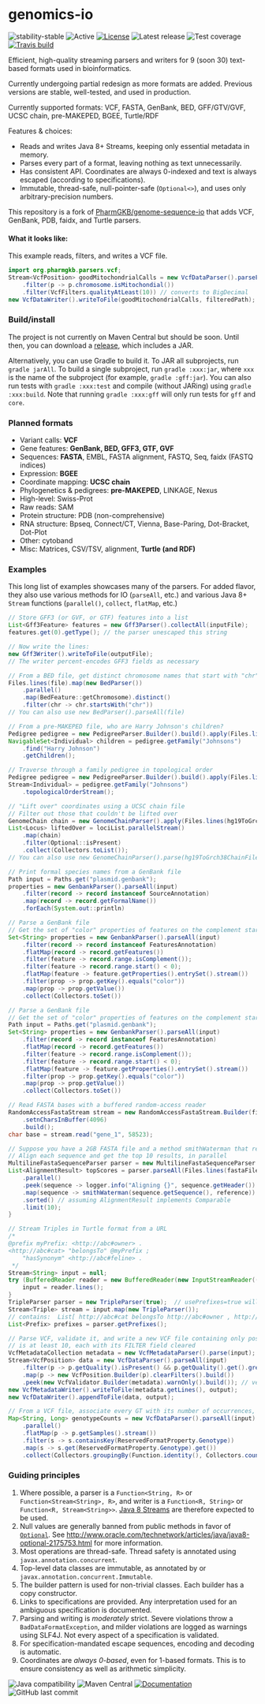 # genomics-io

![stability-stable](https://img.shields.io/badge/stability-stable-green.svg)
![Active](https://img.shields.io/static/v1?label=development&message=active&color=green)
[![License](https://img.shields.io/badge/license-Apache%202.0-blue.svg)](https://opensource.org/licenses/Apache-2.0)
![Latest release](https://img.shields.io/github/v/tag/dmyersturnbull/genome-sequence-io)
![Test coverage](https://img.shields.io/codecov/c/github/dmyersturnbull/genome-sequence-io?token=thisisatoken)
[![Travis build](https://travis-ci.org/dmyersturnbull/genome-sequence-io.svg?branch=master)](https://travis-ci.org/dmyersturnbull/genome-sequence-io)


Efficient, high-quality streaming parsers and writers for 9 (soon 30) text-based formats used in bioinformatics.

Currently undergoing partial redesign as more formats are added.
Previous versions are stable, well-tested, and used in production.

Currently supported formats:
VCF, FASTA, GenBank, BED, GFF/GTV/GVF, UCSC chain,
pre-MAKEPED, BGEE, Turtle/RDF


Features & choices:
- Reads and writes Java 8+ Streams, keeping only essential metadata in memory.
- Parses every part of a format, leaving nothing as text unnecessarily.
- Has consistent API. Coordinates are always 0-indexed and text is always escaped (according to specifications).
- Immutable, thread-safe, null-pointer-safe (`Optional<>`), and uses only arbitrary-precision numbers.

This repository is a fork of [PharmGKB/genome-sequence-io](https://github.com/PharmGKB/genome-sequence-io) that adds VCF, GenBank, PDB, faidx, and Turtle parsers.


#### What it looks like:
This example reads, filters, and writes a VCF file.

```java
import org.pharmgkb.parsers.vcf;
Stream<VcfPosition> goodMitochondrialCalls = new VcfDataParser().parseFile(path)
	.filter(p -> p.chromosome.isMitochondial())
	.filter(VcfFilters.qualityAtLeast(10)) // converts to BigDecimal
new VcfDataWriter().writeToFile(goodMitochondrialCalls, filteredPath);
```

### Build/install

The project is not currently on Maven Central but should be soon.
Until then, you can download a [release](https://github.com/dmyersturnbull/genome-sequence-io/releases), which includes a JAR.

Alternatively, you can use Gradle to build it.
To JAR all subprojects, run `gradle jarAll`.
To build a single subproject, run `gradle :xxx:jar`, where `xxx` is the name of the subproject (for example, `gradle :gff:jar`).
You can also run tests with `gradle :xxx:test` and compile (without JARing) using `gradle :xxx:build`.
Note that running `gradle :xxx:gff` will only run tests for `gff` and `core`.


### Planned formats

- Variant calls: **VCF**
- Gene features: **GenBank, BED, GFF3, GTF, GVF**
- Sequences: **FASTA**, EMBL, FASTA alignment, FASTQ, Seq, faidx (FASTQ indices)
- Expression: **BGEE**
- Coordinate mapping: **UCSC chain**
- Phylogenetics & pedigrees: **pre-MAKEPED**, LINKAGE, Nexus
- High-level: Swiss-Prot
- Raw reads: SAM
- Protein structure: PDB (non-comprehensive)
- RNA structure: Bpseq, Connect/CT, Vienna, Base-Paring, Dot-Bracket, Dot-Plot
- Other: cytoband
- Misc: Matrices, CSV/TSV, alignment, **Turtle (and RDF)**


### Examples

This long list of examples showcases many of the parsers.
For added flavor, they also use various methods for IO (`parseAll`, etc.) and various Java 8+ `Stream` functions (`parallel()`, `collect`, `flatMap`, etc.)

```java
// Store GFF3 (or GVF, or GTF) features into a list
List<Gff3Feature> features = new Gff3Parser().collectAll(inputFile);
features.get(0).getType(); // the parser unescaped this string

// Now write the lines:
new Gff3Writer().writeToFile(outputFile); 
// The writer percent-encodes GFF3 fields as necessary
```

```java
// From a BED file, get distinct chromosome names that start with "chr", in parallel
Files.lines(file).map(new BedParser())
	.parallel()
	.map(BedFeature::getChromosome).distinct()
	.filter(chr -> chr.startsWith("chr"))
// You can also use new BedParser().parseAll(file)
```

```java
// From a pre-MAKEPED file, who are Harry Johnson's children?
Pedigree pedigree = new PedigreeParser.Builder().build().apply(Files.lines(file));
NavigableSet<Individual> children = pedigree.getFamily("Johnsons")
	.find("Harry Johnson")
	.getChildren();
```

```java
// Traverse through a family pedigree in topological order
Pedigree pedigree = new PedigreeParser.Builder().build().apply(Files.lines(file));
Stream<Individual> = pedigree.getFamily("Johnsons")
	.topologicalOrderStream();
```

```java
// "Lift over" coordinates using a UCSC chain file
// Filter out those that couldn't be lifted over
GenomeChain chain = new GenomeChainParser().apply(Files.lines(hg19ToGrch38ChainFile));
List<Locus> liftedOver = lociList.parallelStream()
	.map(chain)
	.filter(Optional::isPresent)
	.collect(Collectors.toList());
// You can also use new GenomeChainParser().parse(hg19ToGrch38ChainFile)
```

```java
// Print formal species names from a GenBank file
Path input = Paths.get("plasmid.genbank");
properties = new GenbankParser().parseAll(input)
	.filter(record -> record instanceof SourceAnnotation)
	.map(record -> record.getFormalName())
	.forEach(System.out::println)
```

```java
// Parse a GenBank file
// Get the set of "color" properties of features on the complement starting before the sequence
Set<String> properties = new GenbankParser().parseAll(input)
	.filter(record -> record instanceof FeaturesAnnotation)
	.flatMap(record -> record.getFeatures())
	.filter(feature -> record.range.isComplement());
	.filter(feature -> record.range.start() < 0);
	.flatMap(feature -> feature.getProperties().entrySet().stream())
	.filter(prop -> prop.getKey().equals("color"))
	.map(prop -> prop.getValue())
	.collect(Collectors.toSet())
```

```java
// Parse a GenBank file
// Get the set of "color" properties of features on the complement starting before the sequence
Path input = Paths.get("plasmid.genbank");
Set<String> properties = new GenbankParser().parseAll(input)
	.filter(record -> record instanceof FeaturesAnnotation)
	.flatMap(record -> record.getFeatures())
	.filter(feature -> record.range.isComplement());
	.filter(feature -> record.range.start() < 0);
	.flatMap(feature -> feature.getProperties().entrySet().stream())
	.filter(prop -> prop.getKey().equals("color"))
	.map(prop -> prop.getValue())
	.collect(Collectors.toSet())
```

```java
// Read FASTA bases with a buffered random-access reader
RandomAccessFastaStream stream = new RandomAccessFastaStream.Builder(file)
	.setnCharsInBuffer(4096)
	.build();
char base = stream.read("gene_1", 58523);
```

```java
// Suppose you have a 2GB FASTA file and a method smithWaterman that returns AlignmentResults
// Align each sequence and get the top 10 results, in parallel
MultilineFastaSequenceParser parser = new MultilineFastaSequenceParser.Builder().build();
List<AlignmentResult> topScores = parser.parseAll(Files.lines(fastaFile))
	.parallel()
	.peek(sequence -> logger.info("Aligning {}", sequence.getHeader())
	.map(sequence -> smithWaterman(sequence.getSequence(), reference))
	.sorted() // assuming AlignmentResult implements Comparable
	.limit(10);
}
```

```java
// Stream Triples in Turtle format from a URL
/*
@prefix myPrefix: <http://abc#owner> .
<http://abc#cat> "belongsTo" @myPrefix ;
	"hasSynonym" <http://abc#feline> .
 */
Stream<String> input = null;
try (BufferedReader reader = new BufferedReader(new InputStreamReader((HttpURLConnection) myUrl.openConnection()).getInputStream()))) {
	input = reader.lines();
}
TripleParser parser = new TripleParser(true);  // usePrefixes=true will replace prefixes
Stream<Triple> stream = input.map(new TripleParser());
// contains:  List[ http://abc#cat belongsTo http://abc#owner , http://abc#cat hasSynonym http://abc#feline ]
List<Prefix> prefixes = parser.getPrefixes();
```

```java
// Parse VCF, validate it, and write a new VCF file containing only positions whose QUAL field
// is at least 10, each with its FILTER field cleared
VcfMetadataCollection metadata = new VcfMetadataParser().parse(input); // short-circuits during read
Stream<VcfPosition> data = new VcfDataParser().parseAll(input)
	.filter(p -> p.getQuality().isPresent() && p.getQuality().get().greaterThanOrEqual("10"))
	.map(p -> new VcfPosition.Builder(p).clearFilters().build())
	.peek(new VcfValidator.Builder(metadata).warnOnly().build()); // verify consistent with metadata
new VcfMetadataWriter().writeToFile(metadata.getLines(), output);
new VcfDataWriter().appendToFile(data, output);
```


```java
// From a VCF file, associate every GT with its number of occurrences, in parallel
Map<String, Long> genotypeCounts = new VcfDataParser().parseAll(input)
	.parallel()
	.flatMap(p -> p.getSamples().stream())
	.filter(s -> s.containsKey(ReservedFormatProperty.Genotype))
	.map(s -> s.get(ReservedFormatProperty.Genotype).get())
	.collect(Collectors.groupingBy(Function.identity(), Collectors.counting()));
```

### Guiding principles
  1. Where possible, a parser is a `Function<String, R>` or `Function<Stream<String>, R>`, and writer is a `Function<R, String>` or  `Function<R, Stream<String>>`. [Java 8 Streams](http://www.oracle.com/technetwork/articles/java/ma14-java-se-8-streams-2177646.html) are therefore expected to be used.
  2. Null values are generally banned from public methods in favor of [`Optional`](https://docs.oracle.com/javase/8/docs/api/java/util/Optional.html). See http://www.oracle.com/technetwork/articles/java/java8-optional-2175753.html for more information.
  3. Most operations are thread-safe. Thread safety is annotated using `javax.annotation.concurrent`.
  4. Top-level data classes are immutable, as annotated by  or `javax.annotation.concurrent.Immutable`.
  5. The builder pattern is used for non-trivial classes. Each builder has a copy constructor.
  6. Links to specifications are provided. Any interpretation used for an ambiguous specification is documented.
  7. Parsing and writing is _moderately_ strict. Severe violations throw a `BadDataFormatException`, and milder violations are logged as warnings using SLF4J. Not every aspect of a specification is validated.
  8. For specification-mandated escape sequences, encoding and decoding is automatic.
  9. Coordinates are _always 0-based_, even for 1-based formats. This is to ensure consistency as well as arithmetic simplicity.

![Java compatibility](https://img.shields.io/static/v1?label=Java&message=14%2b)
![Maven Central](https://img.shields.io/maven-central/v/dmyersturnbull/genome-sequence-io)
[![Documentation](https://readthedocs.org/projects/genome-sequence-io/badge/?version=latest&style=flat-square)](https://readthedocs.org/projects/genome-sequence-io)
![GitHub last commit](https://img.shields.io/github/last-commit/dmyersturnbull/genome-sequence-io?color=green)
